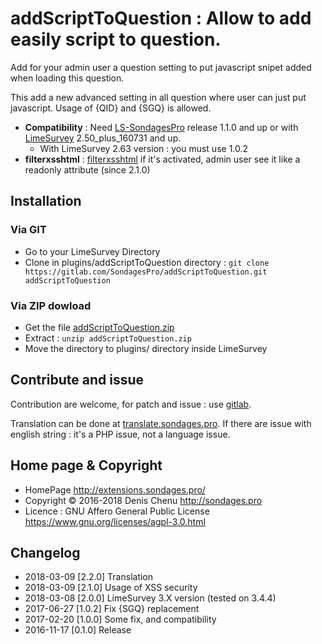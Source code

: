 # addScriptToQuestion : Allow to add easily script to question. #

Add for your admin user a question setting to put javascript snipet added when loading this question.

This add a new advanced setting in all question where user can just put javascript. Usage of {QID} and {SGQ} is allowed.

- **Compatibility** : Need [LS-SondagesPro](https://github.com/SondagesPro/LimeSurvey-SondagesPro) release 1.1.0 and up or with [LimeSurvey](https://www.limesurvey.org/) 2.50_plus_160731 and up.
  - With LimeSurvey 2.63 version : you must use 1.0.2
- **filterxsshtml** : [filterxsshtml](https://manual.limesurvey.org/Optional_settings#Security) if it's activated, admin user see it like a readonly attribute (since 2.1.0)

## Installation

### Via GIT
- Go to your LimeSurvey Directory
- Clone in plugins/addScriptToQuestion directory : `git clone https://gitlab.com/SondagesPro/addScriptToQuestion.git addScriptToQuestion`

### Via ZIP dowload
- Get the file [addScriptToQuestion.zip](https://extensions.sondages.pro/IMG/auto/addScriptToQuestion.zip)
- Extract : `unzip addScriptToQuestion.zip`
- Move the directory to plugins/ directory inside LimeSurvey

## Contribute and issue

Contribution are welcome, for patch and issue : use [gitlab](https://gitlab.com/SondagesPro/addScriptToQuestion).

Translation can be done at [translate.sondages.pro](https://translate.sondages.pro/projects/addscripttoquestion/). If there are issue with english string : it's a PHP issue, not a language issue.

## Home page & Copyright
- HomePage <http://extensions.sondages.pro/>
- Copyright © 2016-2018 Denis Chenu <http://sondages.pro>
- Licence : GNU Affero General Public License <https://www.gnu.org/licenses/agpl-3.0.html>

## Changelog
- 2018-03-09 [2.2.0] Translation
- 2018-03-09 [2.1.0] Usage of XSS security
- 2018-03-08 [2.0.0] LimeSurvey 3.X version (tested on 3.4.4)
- 2017-06-27 [1.0.2] Fix {SGQ} replacement
- 2017-02-20 [1.0.0] Some fix, and compatibility
- 2016-11-17 [0.1.0] Release
